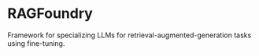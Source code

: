 # RAGFoundry
Framework for specializing LLMs for retrieval-augmented-generation tasks using fine-tuning.
